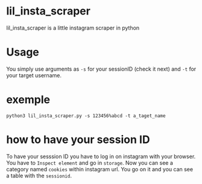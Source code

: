 # lil_insta_scraper
lil_insta_scraper is a little instagram scraper in python

# Usage
You simply use arguments as `-s` for your sessionID (check it next) and `-t` for your target username. 
# exemple
```python3 lil_insta_scraper.py -s 123456%abcd -t a_taget_name```
# how to have your session ID 
To have your sesssion ID you have to log in on instagram with your browser. You have to `Inspect element` and go in `storage`. Now you can see a category named `cookies` within instagram url. You go on it and you can see a table with the `sessionid`. 
